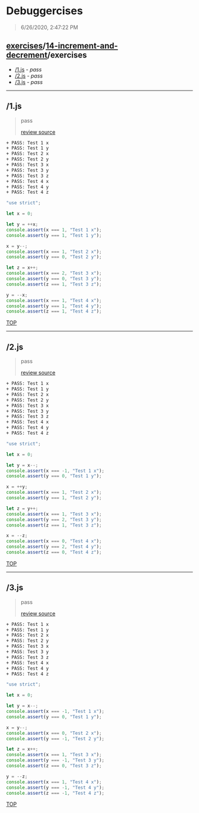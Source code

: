 # Debuggercises 

> 6/26/2020, 2:47:22 PM 

## [exercises](../../README.md)/[14-increment-and-decrement](../README.md)/exercises 

- [/1.js](#1js) - _pass_ 
- [/2.js](#2js) - _pass_ 
- [/3.js](#3js) - _pass_ 
---

## /1.js 

> pass 
>
> [review source](../../../exercises/14-increment-and-decrement/exercises/1.js)

```txt
+ PASS: Test 1 x
+ PASS: Test 1 y
+ PASS: Test 2 x
+ PASS: Test 2 y
+ PASS: Test 3 x
+ PASS: Test 3 y
+ PASS: Test 3 z
+ PASS: Test 4 x
+ PASS: Test 4 y
+ PASS: Test 4 z
```

```js
"use strict";

let x = 0;

let y = ++x;
console.assert(x === 1, "Test 1 x");
console.assert(y === 1, "Test 1 y");

x = y--;
console.assert(x === 1, "Test 2 x");
console.assert(y === 0, "Test 2 y");

let z = x++;
console.assert(x === 2, "Test 3 x");
console.assert(y === 0, "Test 3 y");
console.assert(z === 1, "Test 3 z");

y = --x;
console.assert(x === 1, "Test 4 x");
console.assert(y === 1, "Test 4 y");
console.assert(z === 1, "Test 4 z");

```

[TOP](#debuggercises)

---

## /2.js 

> pass 
>
> [review source](../../../exercises/14-increment-and-decrement/exercises/2.js)

```txt
+ PASS: Test 1 x
+ PASS: Test 1 y
+ PASS: Test 2 x
+ PASS: Test 2 y
+ PASS: Test 3 x
+ PASS: Test 3 y
+ PASS: Test 3 z
+ PASS: Test 4 x
+ PASS: Test 4 y
+ PASS: Test 4 z
```

```js
"use strict";

let x = 0;

let y = x--;
console.assert(x === -1, "Test 1 x");
console.assert(y === 0, "Test 1 y");

x = ++y;
console.assert(x === 1, "Test 2 x");
console.assert(y === 1, "Test 2 y");

let z = y++;
console.assert(x === 1, "Test 3 x");
console.assert(y === 2, "Test 3 y");
console.assert(z === 1, "Test 3 z");

x = --z;
console.assert(x === 0, "Test 4 x");
console.assert(y === 2, "Test 4 y");
console.assert(z === 0, "Test 4 z");

```

[TOP](#debuggercises)

---

## /3.js 

> pass 
>
> [review source](../../../exercises/14-increment-and-decrement/exercises/3.js)

```txt
+ PASS: Test 1 x
+ PASS: Test 1 y
+ PASS: Test 2 x
+ PASS: Test 2 y
+ PASS: Test 3 x
+ PASS: Test 3 y
+ PASS: Test 3 z
+ PASS: Test 4 x
+ PASS: Test 4 y
+ PASS: Test 4 z
```

```js
"use strict";

let x = 0;

let y = x--;
console.assert(x === -1, "Test 1 x");
console.assert(y === 0, "Test 1 y");

x = y--;
console.assert(x === 0, "Test 2 x");
console.assert(y === -1, "Test 2 y");

let z = x++;
console.assert(x === 1, "Test 3 x");
console.assert(y === -1, "Test 3 y");
console.assert(z === 0, "Test 3 z");

y = --z;
console.assert(x === 1, "Test 4 x");
console.assert(y === -1, "Test 4 y");
console.assert(z === -1, "Test 4 z");

```

[TOP](#debuggercises)

